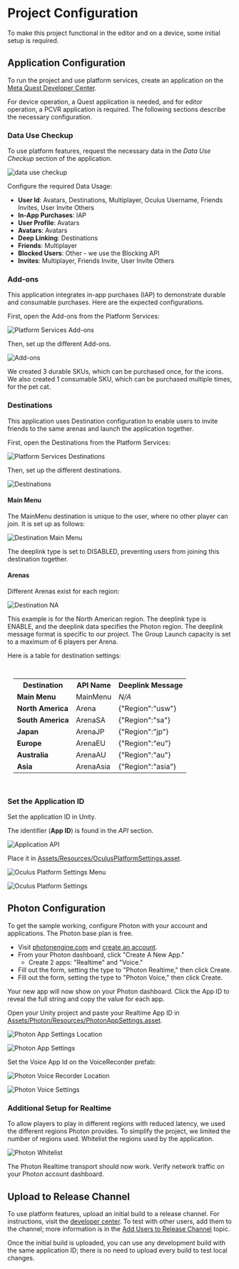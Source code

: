 # Project Configuration

To make this project functional in the editor and on a device, some initial setup is required.

## Application Configuration

To run the project and use platform services, create an application on the [Meta Quest Developer Center](https://developers.meta.com/horizon/).

For device operation, a Quest application is needed, and for editor operation, a PCVR application is required. The following sections describe the necessary configuration.

### Data Use Checkup

To use platform features, request the necessary data in the _Data Use Checkup_ section of the application.

![data use checkup](./Media/dashboard/datausecheckup.png "Data use Checkup")

Configure the required Data Usage:
* **User Id**: Avatars, Destinations, Multiplayer, Oculus Username, Friends Invites, User Invite Others
* **In-App Purchases**: IAP
* **User Profile**: Avatars
* **Avatars**: Avatars
* **Deep Linking**: Destinations
* **Friends**: Multiplayer
* **Blocked Users**: Other - we use the Blocking API
* **Invites**: Multiplayer, Friends Invite, User Invite Others

### Add-ons

This application integrates in-app purchases (IAP) to demonstrate durable and consumable purchases. Here are the expected configurations.

First, open the Add-ons from the Platform Services:

![Platform Services Add-ons](./Media/dashboard/dashboard_addons_platformservices.png "Platform Services Add-ons")

Then, set up the different Add-ons.

![Add-ons](./Media/dashboard/dashboard_addons.png "Add-ons")

We created 3 durable SKUs, which can be purchased once, for the icons. We also created 1 consumable SKU, which can be purchased multiple times, for the pet cat.

### Destinations

This application uses Destination configuration to enable users to invite friends to the same arenas and launch the application together.

First, open the Destinations from the Platform Services:

![Platform Services Destinations](./Media/dashboard/dashboard_destinations_platformservices.png "Platform Services Destinations")

Then, set up the different destinations.

![Destinations](./Media/dashboard/dashboard_destinations.png "Destinations")

#### Main Menu

The MainMenu destination is unique to the user, where no other player can join. It is set up as follows:

![Destination Main Menu](./Media/dashboard/dashboard_destination_mainmenu.png "Destination Main Menu")

The deeplink type is set to DISABLED, preventing users from joining this destination together.

#### Arenas

Different Arenas exist for each region:

![Destination NA](./Media/dashboard/dashboard_destination_na.png "Destination NA")

This example is for the North American region. The deeplink type is ENABLE, and the deeplink data specifies the Photon region. The deeplink message format is specific to our project. The Group Launch capacity is set to a maximum of 6 players per Arena.

Here is a table for destination settings:

<div style="margin: auto; padding: 10pt;">
<table>
<tr>
    <th>Destination</th>
    <th>API Name</th>
    <th>Deeplink Message</th>
</tr>
<tr>
    <td><b>Main Menu</b></td>
	<td>MainMenu</td>
	<td><i>N/A</i></td>
</tr>
<tr>
	<td><b>North America</b></td>
	<td>Arena</td>
	<td>{"Region":"usw"}</td>
</tr>
<tr>
    <td><b>South America</b></td>
	<td>ArenaSA</td>
	<td>{"Region":"sa"}</td>
</tr>
<tr>
	<td><b>Japan</b></td>
	<td>ArenaJP</td>
	<td>{"Region":"jp"}</td>
</tr>
<tr>
    <td><b>Europe</b></td>
	<td>ArenaEU</td>
	<td>{"Region":"eu"}</td>
</tr>
<tr>
	<td><b>Australia</b></td>
	<td>ArenaAU</td>
	<td>{"Region":"au"}</td>
</tr>
<tr>
    <td><b>Asia</b></td>
	<td>ArenaAsia</td>
	<td>{"Region":"asia"}</td>
</tr>
</table>
</div>

### Set the Application ID

Set the application ID in Unity.

The identifier (__App ID__) is found in the _API_ section.

![Application API](./Media/dashboard/dashboard_api.png "Application API")

Place it in [Assets/Resources/OculusPlatformSettings.asset](../Assets/Resources/OculusPlatformSettings.asset).

![Oculus Platform Settings Menu](./Media/editor/oculusplatformsettings_menu.png "Oculus Platform Settings Menu")

![Oculus Platform Settings](./Media/editor/oculusplatformsettings.png "Oculus Platform Settings")

## Photon Configuration

To get the sample working, configure Photon with your account and applications. The Photon base plan is free.
- Visit [photonengine.com](https://www.photonengine.com) and [create an account](https://doc.photonengine.com/realtime/current/getting-started/obtain-your-app-id).
- From your Photon dashboard, click "Create A New App."
  - Create 2 apps: "Realtime" and "Voice."
- Fill out the form, setting the type to "Photon Realtime," then click Create.
- Fill out the form, setting the type to "Photon Voice," then click Create.

Your new app will now show on your Photon dashboard. Click the App ID to reveal the full string and copy the value for each app.

Open your Unity project and paste your Realtime App ID in [Assets/Photon/Resources/PhotonAppSettings.asset](../Assets/Photon/Resources/PhotonAppSettings.asset).

![Photon App Settings Location](./Media/editor/photonappsettings_location.png "Photon App Settings Location")

![Photon App Settings](./Media/editor/photonappsettings.png "Photon App Settings")

Set the Voice App Id on the VoiceRecorder prefab:

![Photon Voice Recorder Location](./Media/editor/photonvoicerecorder_location.png "Photon Voice Recorder Location")

![Photon Voice Settings](./Media/editor/photonvoicesetting.png "Photon Voice Settings")

### Additional Setup for Realtime

To allow players to play in different regions with reduced latency, we used the different regions Photon provides. To simplify the project, we limited the number of regions used. Whitelist the regions used by the application.

![Photon Whitelist](./Media/photon_whitelist.png "Photon Whitelist")

The Photon Realtime transport should now work. Verify network traffic on your Photon account dashboard.

## Upload to Release Channel

To use platform features, upload an initial build to a release channel. For instructions, visit the [developer center](https://developers.meta.com/horizon/resources/publish-release-channels-upload/). To test with other users, add them to the channel; more information is in the [Add Users to Release Channel](https://developers.meta.com/horizon/resources/publish-release-channels-add-users/) topic.

Once the initial build is uploaded, you can use any development build with the same application ID; there is no need to upload every build to test local changes.
